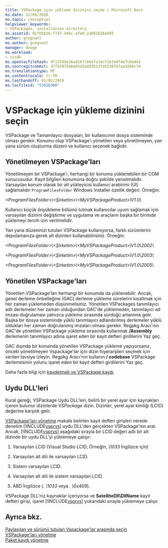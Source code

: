 ```yaml
---
title: VSPackage için yükleme dizinini seçme | Microsoft Docs
ms.date: 11/04/2016
ms.topic: conceptual
helpviewer_keywords:
- VSPackages, installation directory
ms.assetid: 01fbbb5b-f747-446c-afe0-2a081626a945
author: gregvanl
ms.author: gregvanl
manager: douge
ms.workload:
- vssdk
ms.openlocfilehash: df13749a16ad107c864fa1dcf1b3e0f4e7cbed41
ms.sourcegitcommit: 37fb7075b0a65d2add3b137a5230767aa3266c74
ms.translationtype: MT
ms.contentlocale: tr-TR
ms.lasthandoff: 01/02/2019
ms.locfileid: "53926300"
---
```

# <a name="choose-the-installation-directory-for-a-vspackage"></a>VSPackage için yükleme dizinini seçin
VSPackage ve Tamamlayıcı dosyaları, bir kullanıcının dosya sisteminde olması gerekir. Konumu olup VSPackage'ı yönetilen veya yönetilmeyen, yan yana sürüm oluşturma düzeni ve kullanıcı seçenek bağlıdır.  
  
## <a name="unmanaged-vspackages"></a>Yönetilmeyen VSPackage'ları  
 Yönetilmeyen bir VSPackage'ı, herhangi bir konuma yüklenebilen bir COM sunucusudur. Kayıt bilgileri konumuna doğru şekilde yansıtmalıdır. Varsayılan konum olarak bir alt yükleyicisi kullanıcı arabirimi (UI) sağlamalıdır `ProgramFilesFolder` Windows Installer özellik değeri. Örneğin:  
  
*&lt;ProgramFilesFolder&gt;\\&lt;Şirketim&gt;\\&lt;MyVSPackageProduct&gt;\V1.0\\*
  
 Kullanıcı küçük önyükleme bölümü tutmak kullanıcılar uyum sağlamak için varsayılan dizinini değiştirme ve uygulama ve araçların başka bir birimde yüklemeyi tercih izin verilmelidir.  
  
 Yan yana düzeninizi tutulan VSPackage kullanıyorsa, farklı sürümlerini depolamanıza gerek alt dizinleri kullanabilirsiniz. Örneğin:

 *&lt;ProgramFilesFolder&gt;\\&lt;Şirketim&gt;\\&lt;MyVSPackageProduct&gt;\\V1.0\\2002\\*
  
 *&lt;ProgramFilesFolder&gt;\\&lt;Şirketim&gt;\\&lt;MyVSPackageProduct&gt;\\V1.0\\2003\\*
  
 *&lt;ProgramFilesFolder&gt;\\&lt;Şirketim&gt;\\&lt;MyVSPackageProduct&gt;\\V1.0\\2005\\*
  
## <a name="managed-vspackages"></a>Yönetilen VSPackage'ları  
 Yönetilen VSPackage'ları herhangi bir konumda da yüklenebilir. Ancak, genel derleme önbelleğine (GAC) derleme yükleme sürelerini kısaltmak için her zaman yüklemeden düşünmelisiniz. Yönetilen VSPackages tanımlayıcı adlı derlemeler her zaman olduğundan GAC'de yüklemeden, tanımlayıcı ad imzası doğrulaması yalnızca yükleme sırasında sürdüğü anlamına gelir. Başka bir dosya sisteminde yüklü tanımlayıcı adlandırılmış derlemeler yüklü oldukları her zaman doğrulanmış imzaları olması gerekir. Regpkg Aracı'nın GAC'de yönetilen VSPackage yükleme sırasında kullanmak **/Assembly** derlemenin tanımlayıcı adına işaret eden bir kayıt defteri girdilerini Yaz geç.  
  
 GAC dışında bir konumda yönetilen VSPackage yükleme yapıyorsanız, önceki yönetilmeyen Vspackage'lar için dizin hiyerarşileri seçmek için verilen tavsiye izleyin. Regpkg Aracı'nın kullanın **/ codebase** VSPackage derlemesinin yolunu işaret eden bir kayıt defteri girdilerini Yaz geç.  
  
 Daha fazla bilgi için [kaydetmek ve VSPackage kaydı](../../extensibility/registering-and-unregistering-vspackages.md).  
  
## <a name="satellite-dlls"></a>Uydu DLL'leri  
 Kural gereği, VSPackage Uydu DLL'leri, belirli bir yerel ayar için kaynakları içeren bulunur dizinlerde *VSPackage* dizin. Dizinler, yerel ayar kimliği (LCID) değerine karşılık gelir.  
  
 [VSPackage'ları yönetme](../../extensibility/managing-vspackages.md) makale belirten kayıt defteri girişleri nerede denetim [!INCLUDE[vsprvs](../../code-quality/includes/vsprvs_md.md)] uydu DLL'den gerçekten VSPackage'nın arar. Ancak, [!INCLUDE[vsprvs](../../code-quality/includes/vsprvs_md.md)] aşağıdaki sırayla bir LCID değeri adlı bir alt dizinde bir uydu DLL'yi yüklemeye çalışır:  
  
1.  Varsayılan LCID (Visual Studio LCID; Örneğin, *\1033* İngilizce için)  
  
2.  Varsayılan alt dili ile varsayılan LCID.  
  
3.  Sistem varsayılan LCID.  
  
4.  Varsayılan alt dili ile sistem varsayılan LCID.  
  
5.  ABD İngilizce (*. \1033* veya *. \0x409*).  
  

VSPackage DLL'niz kaynaklar içeriyorsa ve **SatelliteDll\DllName** kayıt defteri girişi, işaret [!INCLUDE[vsprvs](../../code-quality/includes/vsprvs_md.md)] yukarıdaki sırayla yüklemeye çalışır.  
  
## <a name="see-also"></a>Ayrıca bkz.  
 [Paylaşılan ve sürümü tutulan Vspackage'lar arasında seçin](../../extensibility/choosing-between-shared-and-versioned-vspackages.md)   
 [VSPackage'ları yönetme](../../extensibility/managing-vspackages.md)   
 [Paket kaydı yönetme](https://msdn.microsoft.com/library/f69e0ea3-6a92-4639-8ca9-4c9c210e58a1)